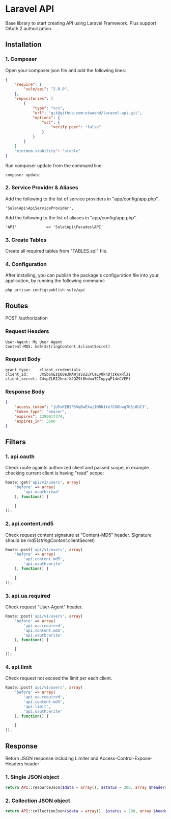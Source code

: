 Laravel API
===========

Base library to start creating API using Laravel Framework. Plus support OAuth 2 authorization.

## Installation

### 1. Composer
Open your composer.json file and add the following lines:
```json
{
    "require": {
        "sule/api": "2.0.0",
    },
    "repositories": [
        {
            "type": "vcs",
            "url": "git@github.com:xtwoend/laravel-api.git",
            "options": {
                "ssl": {
                    "verify_peer": "false"
                }
            }
        }
    ]
    "minimum-stability": "stable"
}
```
Run composer update from the command line
```
composer update
```

### 2. Service Provider & Aliases
Add the following to the list of service providers in "app/config/app.php".
```
'Sule\Api\ApiServiceProvider',
```
Add the following to the list of aliases in "app/config/app.php".
```
'API'             => 'Sule\Api\Facades\API'
```

### 3. Create Tables
Create all required tables from "TABLES.sql" file.

### 4. Configuration
After installing, you can publish the package's configuration file into your application, by running the following command:
```
php artisan config:publish sule/api
```

## Routes
POST /authorization

### Request Headers
```
User-Agent: My User Agent 
Content-MD5: md5($stringContent.$clientSecret) 
```

### Request Body
```
grant_type:    client_credentials 
client_id:     JXSb6nEzpQ0e3WAWjsSsZurCaLy0knDjzkwxRlJs 
client_secret: C4vpZLRI2kncfXJQZ9l0hdnaTCTupyqF1deCVEPf 
```

### Response Body
```json
{
    "access_token": "jU5vKEBSPSVqRwEXwjIM0N1YefCG0hwqTK5i0UC3",
    "token_type": "bearer",
    "expires": 1399017374,
    "expires_in": 3600
}
```

## Filters

### 1. api.oauth
Check route againts authorized client and passed scope, in example checking current client is having "read" scope:
```php
Route::get('api/v1/users', array(
    'before' => array(
        'api.oauth:read'
    ), function() {

    }
));
```

### 2. api.content.md5
Check request content signature at "Content-MD5" header. Signature should be md5($stringContent.$clientSecret)
```php
Route::post('api/v1/users', array(
    'before' => array(
        'api.content.md5', 
        'api.oauth:write'
    ), function() {

    }
));
```

### 3. api.ua.required
Check request "User-Agent" header.
```php
Route::post('api/v1/users', array(
    'before' => array(
        'api.ua.required', 
        'api.content.md5', 
        'api.oauth:write'
    ), function() {

    }
));
```

### 4. api.limit
Check request not exceed the limit per each client.
```php
Route::post('api/v1/users', array(
    'before' => array(
        'api.ua.required', 
        'api.content.md5', 
        'api.limit', 
        'api.oauth:write'
    ), function() {

    }
));
```

## Response
Return JSON response including Limiter and Access-Control-Expose-Headers header

### 1. Single JSON object
```php
return API::resourceJson($data = array(), $status = 200, array $headers = array());
```

### 2. Collection JSON object
```php
return API::collectionJson($data = array(), $status = 200, array $headers = array());
```